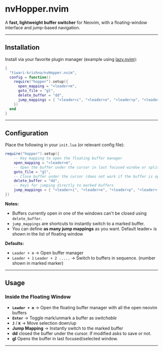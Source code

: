 # nvHopper.nvim

A **fast, lightweight buffer switcher** for Neovim, with a floating-window interface and jump-based navigation.

---

## Installation

Install via your favorite plugin manager (example using [lazy.nvim](https://github.com/folke/lazy.nvim)):

```lua
{
  "tiwari-krishna/nvHopper.nvim",
  config = function()
    require("hopper").setup({
      open_mapping = "<leader>m",
      goto_file = "gl",
      delete_buffer = "dd",
      jump_mappings = { "<leader>i", "<leader>o", "<leader>p", "<leader>[" },
    })
  end
}
```

---

## Configuration

Place the following in your `init.lua` (or relevant config file):

```lua
require("hopper").setup({
    -- Key mapping to open the floating buffer manager
    open_mapping = "<leader>m",
    -- Open the buffer under the cursor in last focused window or split
    goto_file = "gl",
    -- Close buffer under the cursor (does not work if the buffer is open in a window)
    delete_buffer = "dd",
    -- Keys for jumping directly to marked buffers
    jump_mappings = { "<leader>i", "<leader>o", "<leader>p", "<leader>[" },
})
```

**Notes:**

- Buffers currently open in one of the windows can't be closed using `delete_buffer`.
- `jump_mappings` are shortcuts to instantly switch to a marked buffer.
- You can define **as many jump mappings** as you want. Default leader+<num> is shown in the list of floating window

**Defaults:**

- `Leader + m` → Open buffer manager
- `Leader + 1` `Leader + 2 .....` → Switch to buffers in sequence. (number shown in marked marker)

---

## Usage

### Inside the Floating Window

- **`Leader + m`** → Open the floating buffer manager with all the open neovim buffers
- **`Enter`** → Toggle mark/unmark a buffer as _switchable_
- **`J`** / **`K`** → Move selection down/up
- **Jump Mapping** → Instantly switch to the marked buffer
- **dd** closed the buffer under the cursor. If modified asks to save or not.
- **gl** Opens the buffer in last focused/selected window.

---
